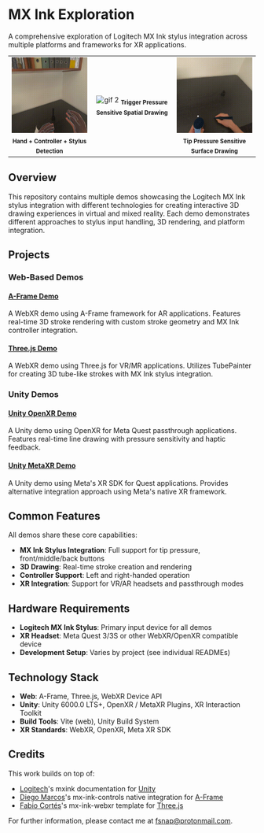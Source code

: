 # MX Ink Exploration
A comprehensive exploration of Logitech MX Ink stylus integration across multiple platforms and frameworks for XR applications.

<table width="100%">
  <tr>
    <td width="33.33%" align="center">
      <img src="Recordings/controller_detection.gif" alt="gif 1" width="100%">
      <sub><b>Hand + Controller + Stylus Detection</b></sub>
    </td>
    <td width="33.33%" align="center">
      <img src="Recordings/space_drawing.gif" alt="gif 2" width="100%">
      <sub><b>Trigger Pressure Sensitive Spatial Drawing</b></sub>
    </td>
    <td width="33.33%" align="center">
      <img src="Recordings/surface_drawing.gif" alt="gif 3" width="100%">
      <sub><b>Tip Pressure Sensitive Surface Drawing</b></sub>
    </td>
  </tr>
</table>


## Overview

This repository contains multiple demos showcasing the Logitech MX Ink stylus integration with different technologies for creating interactive 3D drawing experiences in virtual and mixed reality. Each demo demonstrates different approaches to stylus input handling, 3D rendering, and platform integration.

## Projects

### Web-Based Demos

#### [A-Frame Demo](Web/Aframe/)
A WebXR demo using A-Frame framework for AR applications. Features real-time 3D stroke rendering with custom stroke geometry and MX Ink controller integration.

#### [Three.js Demo](Web/Threejs/)
A WebXR demo using Three.js for VR/MR applications. Utilizes TubePainter for creating 3D tube-like strokes with MX Ink stylus integration.

### Unity Demos

#### [Unity OpenXR Demo](Unity/OpenXR/MXInkExploration_OpenXR/)
A Unity demo using OpenXR for Meta Quest passthrough applications. Features real-time line drawing with pressure sensitivity and haptic feedback.

#### [Unity MetaXR Demo](Unity/MetaXR/MXInkExploration_MetaXR/)
A Unity demo using Meta's XR SDK for Quest applications. Provides alternative integration approach using Meta's native XR framework.

## Common Features

All demos share these core capabilities:
- **MX Ink Stylus Integration**: Full support for tip pressure, front/middle/back buttons
- **3D Drawing**: Real-time stroke creation and rendering
- **Controller Support**: Left and right-handed operation
- **XR Integration**: Support for VR/AR headsets and passthrough modes

## Hardware Requirements

- **Logitech MX Ink Stylus**: Primary input device for all demos
- **XR Headset**: Meta Quest 3/3S or other WebXR/OpenXR compatible device
- **Development Setup**: Varies by project (see individual READMEs)

## Technology Stack

- **Web**: A-Frame, Three.js, WebXR Device API
- **Unity**: Unity 6000.0 LTS+, OpenXR / MetaXR Plugins, XR Interaction Toolkit
- **Build Tools**: Vite (web), Unity Build System
- **XR Standards**: WebXR, OpenXR, Meta XR SDK

## Credits

This work builds on top of:
- [Logitech](https://logitech.github.io/mxink/UnityIntegration.html)'s mxink documentation for [Unity](https://unity.com/)
- [Diego Marcos](https://github.com/dmarcos)'s mx-ink-controls native integration for [A-Frame](https://github.com/aframevr/aframe)
- [Fabio Cortés](https://github.com/fcor)'s mx-ink-webxr template for [Three.js](https://threejs.org/)

For further information, please contact me at fsnap@protonmail.com.
